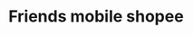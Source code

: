 ---
title: "Friends mobile shopee"
url: /bavdhan-budruk/friends-mobile-shopee/
shop: mobile phone
---